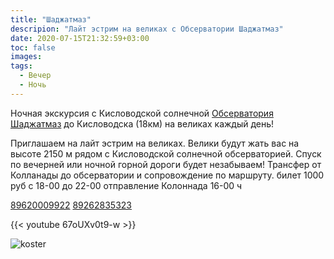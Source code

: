 ```yaml
---
title: "Шаджатмаз"
descripion: "Лайт эстрим на великах с Обсерватории Шаджатмаз"
date: 2020-07-15T21:32:59+03:00
toc: false
images:
tags:
  - Вечер
  - Ночь
---
```


Ночная экскурсия с Кисловодской солнечной [Обсерватория Шаджатмаз](https://www.instagram.com/observatoriya_kislovodsk/) до Кисловодска (18км) на великах каждый день!

Приглашаем на лайт эстрим на великах.
Велики будут жать вас на высоте 2150 м рядом с Кисловодской солнечной обсерваторией. Спуск по вечерней или ночной горной дороги будет незабываем!
Трансфер от Колланады до обсерватории и сопровождение по маршруту.
билет 1000 руб
с 18-00 до 22-00
отправление Колоннада 16-00 ч

[89620009922](tel:+79620009922)
[89262835323](tel:+79262835323)

{{< youtube 67oUXv0t9-w >}}

![koster](/img/photo_2020-07-16_18-27-37.jpg)
